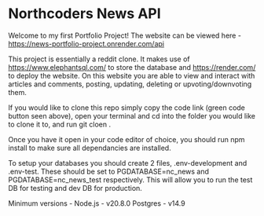 # Northcoders News API


Welcome to my first Portfolio Project! The website can be viewed here - https://news-portfolio-project.onrender.com/api

This project is essentially a reddit clone. It makes use of https://www.elephantsql.com/ to store the database and https://render.com/ to deploy the website.
On this website you are able to view and interact with articles and comments, posting, updating, deleting or upvoting/downvoting them.

If you would like to clone this repo simply copy the code link (green code button seen above), open your terminal and cd into the folder you would like to clone it to, and run git cloen <link>.

Once you have it open in your code editor of choice, you should run npm install to make sure all dependancies are installed. 

To setup your databases you should create 2 files, .env-development and .env-test. These should be set to PGDATABASE=nc_news and PGDATABASE=nc_news_test respectively. This will allow you to run the test DB for testing and dev DB for production. 

Minimum versions - 
        Node.js - v20.8.0
        Postgres - v14.9
